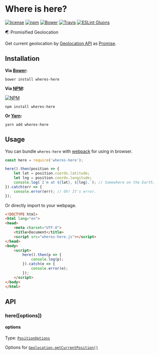 # Where is here?
[![license](https://img.shields.io/github/license/gluons/wheres-here.svg?style=flat-square)](https://github.com/gluons/wheres-here/blob/master/LICENSE)
[![npm](https://img.shields.io/npm/v/wheres-here.svg?style=flat-square)](https://www.npmjs.com/package/wheres-here)
[![Bower](https://img.shields.io/bower/v/wheres-here.svg?style=flat-square)](https://github.com/gluons/wheres-here)
[![Travis](https://img.shields.io/travis/gluons/wheres-here.svg?style=flat-square)](https://travis-ci.org/gluons/wheres-here)
[![ESLint Gluons](https://img.shields.io/badge/code%20style-gluons-9C27B0.svg?style=flat-square)](https://github.com/gluons/eslint-config-gluons)

🌏 Promisified Geolocation

Get current geolocation by [Geolocation API](https://developer.mozilla.org/en-US/docs/Web/API/Geolocation) as [Promise](https://developer.mozilla.org/en-US/docs/Web/JavaScript/Reference/Global_Objects/Promise).

## Installation
**Via [Bower](https://bower.io/):**
```
bower install wheres-here
```

**Via [NPM](https://www.npmjs.com/):**

[![NPM](https://nodei.co/npm/wheres-here.png)](https://www.npmjs.com/package/wheres-here)
```
npm install wheres-here
```
**Or [Yarn](https://yarnpkg.com/):**
```
yarn add wheres-here
```

## Usage

You can bundle `wheres-here` with [webpack](https://github.com/webpack/webpack) for using in browser.

```javascript
const here = require('wheres-here');

here().then(position => {
	let lat = position.coords.latitude;
	let lng = position.coords.longitude;
	console.log(`I'm at ${lat}, ${lng}.`); // Somewhere on the Earth.
}).catch(err => {
	console.error(err); // Oh! It's error.
});
```

Or directly import to your webpage.

```html
<!DOCTYPE html>
<html lang="en">
<head>
	<meta charset="UTF-8">
	<title>Document</title>
	<script src="wheres-here.js"></script>
</head>
<body>
	<script>
		here().then(p => {
			console.log(p);
		}).catch(e => {
			console.error(e);
		});
	</script>
</body>
</html>
```

## API

### here([options])
#### options
Type: [`PositionOptions`](https://developer.mozilla.org/en-US/docs/Web/API/PositionOptions)

Options for [`Geolocation.getCurrentPosition()`](https://developer.mozilla.org/en-US/docs/Web/API/Geolocation/getCurrentPosition)
